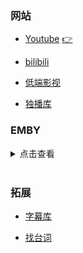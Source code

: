 ### 网站

- [Youtube](https://www.youtube.com/) [👉](https://www.biantube.com/)

- [bilibili](https://www.bilibili.com/)

- [低端影视](https://ddrk.me/)

- [独播库](https://www.duboku.tv/)

### EMBY

<details>

<summary>点击查看</summary>

**普拉斯影业**

AGA公益服(中国电信可直连观看)

https://emby.plusmedia.site 端口: 443

备用服1: https://emby.xeton.dev 端口: 443

备用服2: https://movie.xeton.dev 端口: 443

账号：普拉斯影业

密码：plusisbest


**[​狂热云](https://embywiki.feverss.cloud/)**

日本：https://jp.emby.cyou 端口: 8096 

韩国：[kr.emby.cyou:8096](kr.emby.cyou:8096)

用户名：feverss    密码：空

**散兵**

地址：http://yml.cool:8096/

账号：blog

密码：menglei.xyz

</details>

<br>

### 拓展

- [字幕库](http://zimuku.org/)

- [找台词](http://zhaotaici.cn/)
